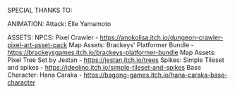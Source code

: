 SPECIAL THANKS TO:

ANIMATION:
Attack: Elle Yamamoto

ASSETS:
NPCS: Pixel Crawler - https://anokolisa.itch.io/dungeon-crawler-pixel-art-asset-pack
Map Assets: Brackeys' Platformer Bundle - https://brackeysgames.itch.io/brackeys-platformer-bundle
Map Assets: Pixel Tree Set by Jestan - https://jestan.itch.io/trees
Spikes: Simple Tileset and spikes - https://ideelino.itch.io/simple-tileset-and-spikes
Base Character: Hana Caraka - https://bagong-games.itch.io/hana-caraka-base-character
